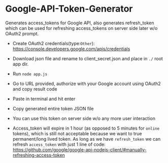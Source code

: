 # Google-API-Token-Generator
Generates access_tokens for Google API, also generates refresh_token which can be used for refreshing access_tokens on server side later w/o OAuth2 prompt.

* Create OAuth2 credentials(type:`Other`):
  https://console.developers.google.com/apis/credentials

* Download json file and rename to client_secret.json and place in `./` root app dir.

* Run `node app.js`

* Go to URL provided, authorize with your Google account using OAuth2 and copy result code

* Paste in terminal and hit enter

* Copy generated entire token JSON file

* You can use this token on server side w/o any more user interaction

* Access_token will expire in 1 hour (as opposed to 5 minutes for `online` tokens), which is still not acceptable because we want to true permanent/long lived token.
As long as we have `refresh_token` we can refresh `access_token` with just 1 line of code: https://github.com/google/google-api-nodejs-client/#manually-refreshing-access-token
